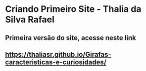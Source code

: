 # Criando Primeiro Site - Thalia da Silva Rafael
## Primeira versão do site, acesse neste link
##  https://thaliasr.github.io/Girafas-caracteristicas-e-curiosidades/

